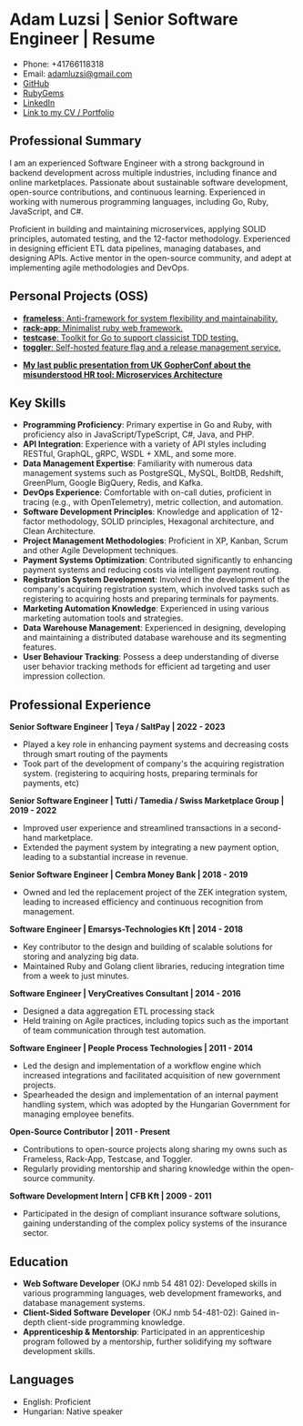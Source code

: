 # Adam Luzsi | Senior Software Engineer | Resume

- Phone: +41766118318
- Email: adamluzsi@gmail.com
- [GitHub](https://github.com/adamluzsi/)
- [RubyGems](https://rubygems.org/profiles/adamluzsi)
- [LinkedIn](https://www.linkedin.com/in/adam-luzsi-6233068b/)
- [Link to my CV / Portfolio](https://github.com/adamluzsi/adamluzsi/blob/main/CV.md)

## Professional Summary

I am an experienced Software Engineer with a strong background in backend development across multiple industries,
including finance and online marketplaces.
Passionate about sustainable software development, open-source contributions, and continuous learning.
Experienced in working with numerous programming languages, including Go, Ruby, JavaScript, and C#.

Proficient in building and maintaining microservices, applying SOLID principles, automated testing, and the 12-factor
methodology. Experienced in designing efficient ETL data pipelines, managing databases, and designing APIs. Active
mentor in the open-source community, and adept at implementing agile methodologies and DevOps.

## Personal Projects (OSS)

* [**frameless**: Anti-framework for system flexibility and maintainability.](https://github.com/adamluzsi/frameless)
* [**rack-app**: Minimalist ruby web framework.](https://github.com/rack-app/rack-app)
* [**testcase**: Toolkit for Go to support classicist TDD testing.](https://github.com/rack-app/rack-app)
* [**toggler**: Self-hosted feature flag and a release management service.](https://github.com/toggler-io/toggler)

- [**My last public presentation from UK GopherConf about the misunderstood HR tool: Microservices Architecture**](https://www.youtube.com/watch?v=n9F2j1cAYcc)

## Key Skills

* **Programming Proficiency**: Primary expertise in Go and Ruby, with proficiency also in JavaScript/TypeScript, C#, Java, and PHP.
* **API Integration**: Experience with a variety of API styles including RESTful, GraphQL, gRPC, WSDL + XML, and some more.
* **Data Management Expertise**: Familiarity with numerous data management systems such as PostgreSQL, MySQL, BoltDB, Redshift, GreenPlum, Google BigQuery, Redis, and Kafka.
* **DevOps Experience**: Comfortable with on-call duties, proficient in tracing (e.g., with OpenTelemetry), metric collection, and automation.
* **Software Development Principles**: Knowledge and application of 12-factor methodology, SOLID principles, Hexagonal architecture, and Clean Architecture.
* **Project Management Methodologies**: Proficient in XP, Kanban, Scrum and other Agile Development techniques.
* **Payment Systems Optimization**: Contributed significantly to enhancing payment systems and reducing costs via intelligent payment routing.
* **Registration System Development**: Involved in the development of the company's acquiring registration system, which involved tasks such as registering to acquiring hosts and preparing terminals for payments.
* **Marketing Automation Knowledge**: Experienced in using various marketing automation tools and strategies.
* **Data Warehouse Management**: Experienced in designing, developing and maintaining a distributed database warehouse and its segmenting features.
* **User Behaviour Tracking**: Possess a deep understanding of diverse user behavior tracking methods for efficient ad targeting and user impression collection.

## Professional Experience

**Senior Software Engineer | Teya / SaltPay | 2022 - 2023**

- Played a key role in enhancing payment systems and decreasing costs through smart routing of the payments
- Took part of the development of company's the acquiring registration system.
  (registering to acquiring hosts, preparing terminals for payments, etc)

**Senior Software Engineer | Tutti / Tamedia / Swiss Marketplace Group | 2019 - 2022**

- Improved user experience and streamlined transactions in a second-hand marketplace.
- Extended the payment system by integrating a new payment option, leading to a substantial increase in revenue.

**Senior Software Engineer | Cembra Money Bank | 2018 - 2019**

- Owned and led the replacement project of the ZEK integration system, leading to increased efficiency and continuous
  recognition from management.

**Software Engineer | Emarsys-Technologies Kft | 2014 - 2018**

- Key contributor to the design and building of scalable solutions for storing and analyzing big data.
- Maintained Ruby and Golang client libraries, reducing integration time from a week to just minutes.

**Software Engineer | VeryCreatives Consultant | 2014 - 2016**

- Designed a data aggregation ETL processing stack
- Held training on Agile practices,
  including topics such as the important of team communication through test automation.

**Software Engineer | People Process Technologies | 2011 - 2014**

- Led the design and implementation of a workflow engine which increased integrations and facilitated acquisition of new
  government projects.
- Spearheaded the design and implementation of an internal payment handling system, which was adopted by the Hungarian
  Government for managing employee benefits.

**Open-Source Contributor | 2011 - Present**

- Contributions to open-source projects along sharing my owns such as Frameless, Rack-App, Testcase, and Toggler.
- Regularly providing mentorship and sharing knowledge within the open-source community.

**Software Development Intern | CFB Kft | 2009 - 2011**

- Participated in the design of compliant insurance software solutions, gaining understanding of the complex policy
  systems of the insurance sector.

## Education

* **Web Software Developer** (OKJ nmb 54 481 02): Developed skills in various programming languages, web development
  frameworks, and database management systems.
* **Client-Sided Software Developer** (OKJ nmb 54-481-02): Gained in-depth client-side programming knowledge.
* **Apprenticeship & Mentorship**: Participated in an apprenticeship program followed by a mentorship, further
  solidifying my software development skills.

## Languages

* English: Proficient
* Hungarian: Native speaker
